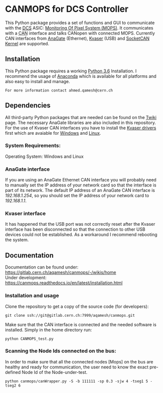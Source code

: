 # CANMOPS for DCS Controller
This Python package provides a set of functions and GUI to communicate with  the [<abbr title="Detector Control System">DCS</abbr>](https://twiki.cern.ch/twiki/bin/viewauth/Atlas/DetectorControlSystemMainPage "Only accessible with CERN account") ASIC: [Monitoring Of Pixel System (MOPS)](https://edms.cern.ch/ui/file/1909505/3/MOPS-specs-V3_docx_cpdf.pdf). It communicates with a <abbr title="Controller Area Network">CAN</abbr> interface and talks CANopen with connected MOPS. Currently CAN interfaces from [AnaGate](https://www.anagate.de/) (Ethernet), [Kvaser](https://www.kvaser.com/) (USB) and [SocketCAN Kernel](https://www.kernel.org/doc/html/latest/networking/can.html) are supported.

## Installation
This Python package requires a working [Python 3.6](https://www.python.org/ "Official Python Homepage") Installation. I recommend the usage of [Anaconda](https://anaconda.org/ "Official Anaconda Homepage") which is available for all platforms and also easy to install and manage.
```
For more information contact ahmed.qamesh@cern.ch
```
## Dependencies
All third-party Python packages that are needed can be found on the [Twiki](https://gitlab.cern.ch/aqamesh/canmops/-/wikis/home) page. The necessary AnaGate libraries are also included in this repository. For the use of Kvaser CAN interfaces you have to install the [Kvaser drivers](https://www.kvaser.com/downloads-kvaser/ "Kvaser download page") first which are avaiable for [Windows](https://www.kvaser.com/downloads-kvaser/?utm_source=software&utm_ean=7330130980013&utm_status=latest) and [Linux](https://www.kvaser.com/downloads-kvaser/?utm_source=software&utm_ean=7330130980754&utm_status=latest).

### System Requirements:
Operating System: Windows and Linux
### AnaGate interface
If you are using an AnaGate Ethernet CAN interface you will probably need to manually set the IP address of your network card so that the interface is part of its network. The default IP address of an AnaGate CAN interface is *192.168.1.254*, so you should set the IP address of your network card to *192.168.1.1*.
### Kvaser interface
It has happened that the USB port was not correctly reset after the Kvaser interface has been disconnected so that the connection to other USB devices could not be established. As a workaround I recommend rebooting the system.

## Documentation
Documentation can be found under: https://gitlab.cern.ch/aqamesh/canmops/-/wikis/home </br>
Under development: https://canmops.readthedocs.io/en/latest/installation.html

### Installation and usage
Clone the repository to get a copy of the source code (for developers):
```
git clone ssh://git@gitlab.cern.ch:7999/aqamesh/canmops.git
```
Make sure that the CAN interface is connected and the needed software is installed.
Simply in the home directory run:
```
python CANMOPS_test.py
```
### Scanning the Node Ids connected on the bus:
In order to make sure that all the connected nodes [Mops] on the bus are healthy and ready for communication, the user need to know the exact pre-defined Node Id of the Node-under-test. 
```
python canmops/canWrapper.py -S -b 111111 -sp 0.3 -sjw 4 -tseg1 5 -tseg2 6
```